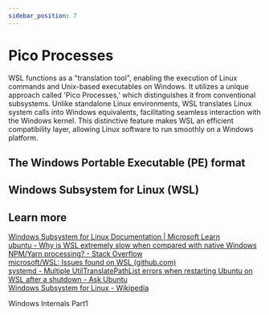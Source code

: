 ```yaml
---
sidebar_position: 7
---
```


# Pico Processes

WSL functions as a "translation tool", enabling the execution of Linux commands and Unix-based executables on Windows. It utilizes a unique approach called 'Pico Processes,' which distinguishes it from conventional subsystems. Unlike standalone Linux environments, WSL translates Linux system calls into Windows equivalents, facilitating seamless interaction with the Windows kernel. This distinctive feature makes WSL an efficient compatibility layer, allowing Linux software to run smoothly on a Windows platform.

## The Windows Portable Executable (PE) format

## Windows Subsystem for Linux (WSL)

## Learn more

[Windows Subsystem for Linux Documentation | Microsoft Learn](https://learn.microsoft.com/en-us/windows/wsl/)  
[ubuntu - Why is WSL extremely slow when compared with native Windows NPM/Yarn processing? - Stack Overflow](https://stackoverflow.com/questions/68972448/why-is-wsl-extremely-slow-when-compared-with-native-windows-npm-yarn-processing)  
[microsoft/WSL: Issues found on WSL (github.com)](https://github.com/microsoft/WSL)  
[systemd - Multiple UtilTranslatePathList errors when restarting Ubuntu on WSL after a shutdown - Ask Ubuntu](https://askubuntu.com/questions/1442828/multiple-utiltranslatepathlist-errors-when-restarting-ubuntu-on-wsl-after-a-shut)  
[Windows Subsystem for Linux - Wikipedia](https://en.wikipedia.org/wiki/Windows_Subsystem_for_Linux)

Windows Internals Part1
